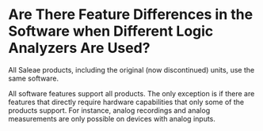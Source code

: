 # Are There Feature Differences in the Software when Different Logic Analyzers Are Used?

All Saleae products, including the original \(now discontinued\) units, use the same software.

All software features support all products. The only exception is if there are features that directly require hardware capabilities that only some of the products support. For instance, analog recordings and analog measurements are only possible on devices with analog inputs.

